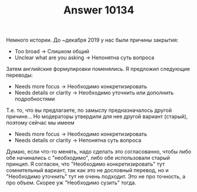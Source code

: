﻿---
title: "Answer 10134"
se.owner.user_id: 240512
se.owner.display_name: "MSDN.WhiteKnight"
se.owner.link: "https://ru.meta.stackoverflow.com/users/240512/msdn-whiteknight"
se.answer_id: 10134
se.question_id: 10133
se.post_type: answer
se.score: 4
se.is_accepted: False
---
<p>Немного истории. До ~декабря 2019 у нас были причины закрытия:</p>

<ul>
<li>Too broad -> Слишком общий</li>
<li>Unclear what are you asking -> Непонятна суть вопроса</li>
</ul>

<p>Затем английские формулировки поменялись. Я предложил следующие переводы:</p>

<ul>
<li>Needs more focus -> Необходимо конкретизировать</li>
<li>Needs details or clarity -> Необходимо уточнить или дополнить подробностями</li>
</ul>

<p>Т.е. то, что вы предлагаете, по замыслу предназначалось другой причине... Но модераторы утвердили для нее другой вариант (старый), поэтому сейчас мы имеем</p>

<ul>
<li>Needs more focus -> Необходимо конкретизировать</li>
<li>Needs details or clarity -> Непонятна суть вопроса</li>
</ul>

<p>Думаю, если что-то менять, надо сделать это согласованно, чтобы либо обе начинались с "необходимо", либо обе использовали старый принцип. Я согласен, что "Необходимо конкретизировать" тут сомнительный вариант, так как это не дословный перевод, но и "Необходимо уточнить" тут не очень подходит. Это не про точность, а про объем. Скорее уж "Необходимо сузить" тогда.</p>
